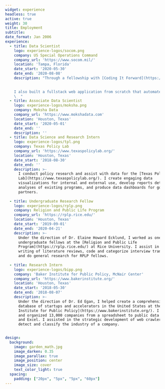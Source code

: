 ```yaml
---
widget: experience
headless: true
active: true
weight: 30
title: Employment
subtitle: 
date_format: Jan 2006
experience:
  - title: Data Scientist
    logo: experience-logos/socom.png
    company: US Special Operations Command
    company_url: 'https://www.socom.mil/'
    location: 'Tampa, Florida'
    date_start: '2020-05-30'
    date_end: '2020-08-08'
    description: "Through a fellowship with [Coding It Forward](https://www.codingitforward.com/), I worked as a data science intern with the US Special Operations Command. I assisted in the creation of a machine learning model for predictive maintenance on CV-22 helicopters to reduce downtime & improve readiness. 
   
    
    I also built a fullstack web application from scratch that automates the process of verifying inventory data. The tool is expected to save roughly 2,500 man hours and $102,000 annually.
    \  "
  - title: Associate Data Scientist
    logo: experience-logos/moksha.png
    company: Moksha Data
    company_url: 'https://www.mokshadata.com'
    location: 'Houston, Texas'
    date_start: '2020-05-01'
    date_end: ''
    description: ''
  - title: Data Science and Research Intern
    logo: experience-logos/tpl.png
    company: Texas Policy Lab
    company_url: 'https://www.texaspolicylab.org/'
    location: 'Houston, Texas'
    date_start: '2018-08-30'
    date_end: ''
    description: >-
      I conduct policy research and assist with data for the [Texas Policy
      Lab](https://www.texaspolicylab.org/). I create engaging data
      visualizations for internal and external use, develop reports detailing
      analyses of existing programs, and produce data dashboards for government
      partners. 
        
  - title: Undergraduate Research Fellow
    logo: experience-logos/rplp.png
    company: Religion and Public Life Program
    company_url: 'https://rplp.rice.edu/'
    location: 'Houston, Texas'
    date_start: '2019-09-01'
    date_end: '2020-04-21'
    description: >-
      Under the direction of Dr. Elaine Howard Ecklund, I worked as one of three
      undergraduate fellows at the [Religion and Public Life
      Program](https://rplp.rice.edu/) at Rice University. I assist in the
      writing of literature reviews, code and categorize interview transcripts,
      and do general research for RPLP fellows. 
        
  - title: Research Intern
    logo: experience-logos/bipp.png
    company: 'Baker Institute for Public Policy, McNair Center'
    company_url: 'https://www.bakerinstitute.org/'
    location: 'Houston, Texas'
    date_start: '2018-05-30'
    date_end: '2018-08-07'
    description: >-
      Under the direction of Dr. Ed Egan, I helped create a comprehensive
      database of startups and accelerators in the United States at the [Baker
      Institute for Public Policy](https://www.bakerinstitute.org/). I matched
      and organized 13,000 companies from a spreadsheet to public data using SQL
      and Excel. I assisted in the strategic development of web crawlers to
      detect and classify the industry of a company.
        

design:
  background:
    image: garden_math.jpg
    image_darken: 0.35
    image_parallax: true
    image_position: center
    image_size: cover
    text_color_light: true
  spacing:
    padding: ["20px", "5px", "5px", "60px"]
---
```

